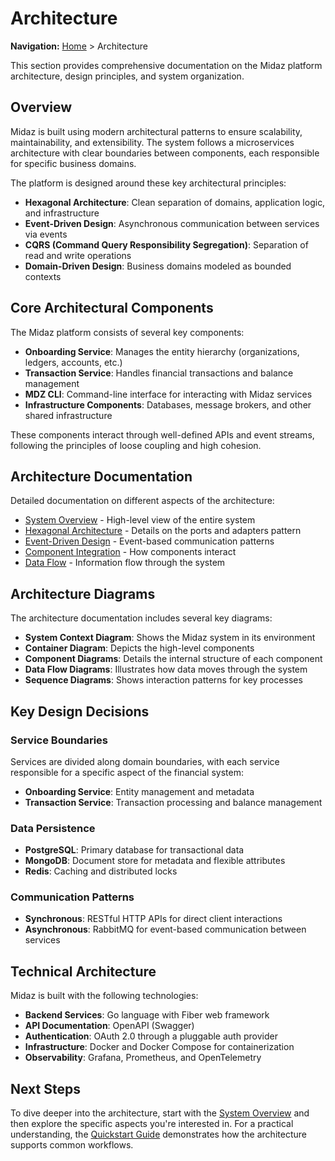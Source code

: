# Architecture

**Navigation:** [Home](../) > Architecture

This section provides comprehensive documentation on the Midaz platform architecture, design principles, and system organization.

## Overview

Midaz is built using modern architectural patterns to ensure scalability, maintainability, and extensibility. The system follows a microservices architecture with clear boundaries between components, each responsible for specific business domains.

The platform is designed around these key architectural principles:

- **Hexagonal Architecture**: Clean separation of domains, application logic, and infrastructure
- **Event-Driven Design**: Asynchronous communication between services via events
- **CQRS (Command Query Responsibility Segregation)**: Separation of read and write operations
- **Domain-Driven Design**: Business domains modeled as bounded contexts

## Core Architectural Components

The Midaz platform consists of several key components:

- **Onboarding Service**: Manages the entity hierarchy (organizations, ledgers, accounts, etc.)
- **Transaction Service**: Handles financial transactions and balance management
- **MDZ CLI**: Command-line interface for interacting with Midaz services
- **Infrastructure Components**: Databases, message brokers, and other shared infrastructure

These components interact through well-defined APIs and event streams, following the principles of loose coupling and high cohesion.

## Architecture Documentation

Detailed documentation on different aspects of the architecture:

- [System Overview](./system-overview.md) - High-level view of the entire system
- [Hexagonal Architecture](./hexagonal-architecture.md) - Details on the ports and adapters pattern
- [Event-Driven Design](./event-driven-design.md) - Event-based communication patterns
- [Component Integration](./component-integration.md) - How components interact
- [Data Flow](./data-flow/) - Information flow through the system

## Architecture Diagrams

The architecture documentation includes several key diagrams:

- **System Context Diagram**: Shows the Midaz system in its environment
- **Container Diagram**: Depicts the high-level components
- **Component Diagrams**: Details the internal structure of each component
- **Data Flow Diagrams**: Illustrates how data moves through the system
- **Sequence Diagrams**: Shows interaction patterns for key processes

## Key Design Decisions

### Service Boundaries

Services are divided along domain boundaries, with each service responsible for a specific aspect of the financial system:

- **Onboarding Service**: Entity management and metadata
- **Transaction Service**: Transaction processing and balance management

### Data Persistence

- **PostgreSQL**: Primary database for transactional data
- **MongoDB**: Document store for metadata and flexible attributes
- **Redis**: Caching and distributed locks

### Communication Patterns

- **Synchronous**: RESTful HTTP APIs for direct client interactions
- **Asynchronous**: RabbitMQ for event-based communication between services

## Technical Architecture

Midaz is built with the following technologies:

- **Backend Services**: Go language with Fiber web framework
- **API Documentation**: OpenAPI (Swagger)
- **Authentication**: OAuth 2.0 through a pluggable auth provider
- **Infrastructure**: Docker and Docker Compose for containerization
- **Observability**: Grafana, Prometheus, and OpenTelemetry

## Next Steps

To dive deeper into the architecture, start with the [System Overview](./system-overview.md) and then explore the specific aspects you're interested in. For a practical understanding, the [Quickstart Guide](../getting-started/quickstart.md) demonstrates how the architecture supports common workflows.
